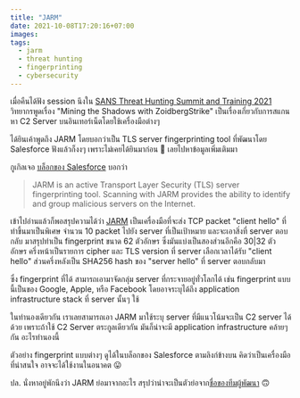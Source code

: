```yaml
---
title: "JARM"
date: 2021-10-08T17:20:16+07:00
images:
tags:
  - jarm
  - threat hunting
  - fingerprinting
  - cybersecurity
---
```


เมื่อคืนได้ฟัง session นึงใน [SANS Threat Hunting Summit and Training 2021](https://www.sans.org/cyber-security-training-events/threat-hunting-and-incident-response-summit-2021/) วิทยากรพูดเรื่อง "Mining the Shadows with ZoidbergStrike" เป็นเรื่องเกี่ยวกับการสแกนหา C2 Server บนอินเทอร์เน็ตโดยใช้เครื่องมือต่างๆ

ได้ยินเค้าพูดถึง JARM โดยบอกว่าเป็น TLS server fingerprinting tool ที่พัฒนาโดย Salesforce ฟังแล้วก็งงๆ เพราะไม่เคยได้ยินมาก่อน 🤨 เลยไปหาข้อมูลเพิ่มเติมมา

กูเกิลเจอ [บล็อกของ Salesforce](https://engineering.salesforce.com/easily-identify-malicious-servers-on-the-internet-with-jarm-e095edac525a) บอกว่า

> JARM is an active Transport Layer Security (TLS) server fingerprinting tool. Scanning with JARM provides the ability to identify and group malicious servers on the Internet.

เข้าไปอ่านแล้วก็พอสรุปความได้ว่า [JARM](https://github.com/salesforce/jarm) เป็นเครื่องมือที่จะส่ง TCP packet "client hello" ที่ทำขึ้นมาเป็นพิเศษ จำนวน 10 packet ไปยัง server ที่เป็นเป้าหมาย และจะเอาสิ่งที่ server ตอบกลับ มาสรุปทำเป็น fingerprint ขนาด 62 ตัวอักษร ซึ่งมันแบ่งเป็นสองส่วนอีกคือ 30|32 ตัวอักษร ครึ่งหน้าเป็นรายการ cipher และ TLS version ที่ server เลือกเวลาได้รับ "client hello" ส่วนครึ่งหลังเป็น SHA256 hash ของ "server hello" ที่ server ตอบกลับมา

ซึ่ง fingerprint ที่ได้ สามารถเอามาจัดกลุ่ม server ที่กระจายอยู่ทั่วโลกได้ เช่น fingerprint แบบนี้เป็นของ Google, Apple, หรือ Facebook โดยอาจระบุได้ถึง application infrastructure stack ที่ server นั้นๆ ใช้

ในทำนองเดียวกัน เราเลยสามารถเอา JARM มาใช้ระบุ server ที่มีแนวโน้มจะเป็น C2 server ได้ด้วย เพราะถ้าใช้ C2 Server ตระกูลเดียวกัน มันก็น่าจะมี application infrastructure คล้ายๆ กัน อะไรทำนองนี้

ตัวอย่าง fingerprint แบบต่างๆ ดูได้ในบล็อกของ Salesforce ตามลิงก์ข้างบน คิดว่าเป็นเครื่องมือที่น่าสนใจ อาจจะได้ใช้งานในอนาคต 😛

ปล. นั่งหาอยู่พักนึงว่า JARM ย่อมาจากอะไร สรุปว่าน่าจะเป็นตัวย่อจาก[ชื่อของทีมผู้พัฒนา](https://github.com/salesforce/jarm#jarm-team) 🙃

